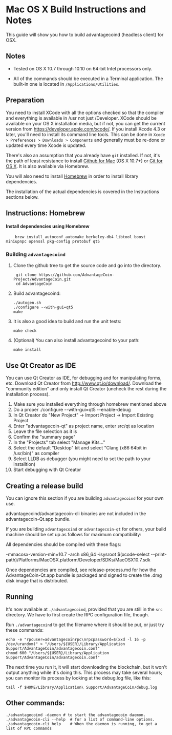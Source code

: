 Mac OS X Build Instructions and Notes
====================================
This guide will show you how to build advantagecoind (headless client) for OSX.

Notes
-----

* Tested on OS X 10.7 through 10.10 on 64-bit Intel processors only.

* All of the commands should be executed in a Terminal application. The
built-in one is located in `/Applications/Utilities`.

Preparation
-----------

You need to install XCode with all the options checked so that the compiler
and everything is available in /usr not just /Developer. XCode should be
available on your OS X installation media, but if not, you can get the
current version from https://developer.apple.com/xcode/. If you install
Xcode 4.3 or later, you'll need to install its command line tools. This can
be done in `Xcode > Preferences > Downloads > Components` and generally must
be re-done or updated every time Xcode is updated.

There's also an assumption that you already have `git` installed. If
not, it's the path of least resistance to install [Github for Mac](https://mac.github.com/)
(OS X 10.7+) or
[Git for OS X](https://code.google.com/p/git-osx-installer/). It is also
available via Homebrew.

You will also need to install [Homebrew](http://brew.sh) in order to install library
dependencies.

The installation of the actual dependencies is covered in the Instructions
sections below.

Instructions: Homebrew
----------------------

#### Install dependencies using Homebrew

        brew install autoconf automake berkeley-db4 libtool boost miniupnpc openssl pkg-config protobuf qt5

### Building `advantagecoind`

1. Clone the github tree to get the source code and go into the directory.

        git clone https://github.com/AdvantageCoin-Project/AdvantageCoin.git
        cd AdvantageCoin

2.  Build advantagecoind:

        ./autogen.sh
        ./configure --with-gui=qt5
        make

3.  It is also a good idea to build and run the unit tests:

        make check

4.  (Optional) You can also install advantagecoind to your path:

        make install

Use Qt Creator as IDE
------------------------
You can use Qt Creator as IDE, for debugging and for manipulating forms, etc.
Download Qt Creator from http://www.qt.io/download/. Download the "community edition" and only install Qt Creator (uncheck the rest during the installation process).

1. Make sure you installed everything through homebrew mentioned above
2. Do a proper ./configure --with-gui=qt5 --enable-debug
3. In Qt Creator do "New Project" -> Import Project -> Import Existing Project
4. Enter "advantagecoin-qt" as project name, enter src/qt as location
5. Leave the file selection as it is
6. Confirm the "summary page"
7. In the "Projects" tab select "Manage Kits..."
8. Select the default "Desktop" kit and select "Clang (x86 64bit in /usr/bin)" as compiler
9. Select LLDB as debugger (you might need to set the path to your installtion)
10. Start debugging with Qt Creator

Creating a release build
------------------------
You can ignore this section if you are building `advantagecoind` for your own use.

advantagecoind/advantagecoin-cli binaries are not included in the advantagecoin-Qt.app bundle.

If you are building `advantagecoind` or `advantagecoin-qt` for others, your build machine should be set up
as follows for maximum compatibility:

All dependencies should be compiled with these flags:

 -mmacosx-version-min=10.7
 -arch x86_64
 -isysroot $(xcode-select --print-path)/Platforms/MacOSX.platform/Developer/SDKs/MacOSX10.7.sdk

Once dependencies are compiled, see release-process.md for how the AdvantageCoin-Qt.app
bundle is packaged and signed to create the .dmg disk image that is distributed.

Running
-------

It's now available at `./advantagecoind`, provided that you are still in the `src`
directory. We have to first create the RPC configuration file, though.

Run `./advantagecoind` to get the filename where it should be put, or just try these
commands:

    echo -e "rpcuser=advantagecoinrpc\nrpcpassword=$(xxd -l 16 -p /dev/urandom)" > "/Users/${USER}/Library/Application Support/AdvantageCoin/advantagecoin.conf"
    chmod 600 "/Users/${USER}/Library/Application Support/AdvantageCoin/advantagecoin.conf"

The next time you run it, it will start downloading the blockchain, but it won't
output anything while it's doing this. This process may take several hours;
you can monitor its process by looking at the debug.log file, like this:

    tail -f $HOME/Library/Application\ Support/AdvantageCoin/debug.log

Other commands:
-------

    ./advantagecoind -daemon # to start the advantagecoin daemon.
    ./advantagecoin-cli --help  # for a list of command-line options.
    ./advantagecoin-cli help    # When the daemon is running, to get a list of RPC commands
